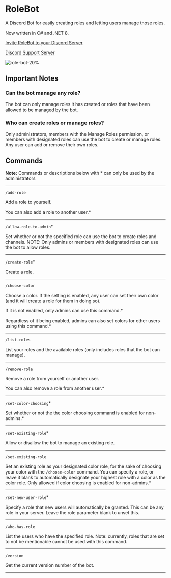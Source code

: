 # RoleBot

A Discord Bot for easily creating roles and letting users manage those roles.

Now written in C# and .NET 8.

[Invite RoleBot to your Discord Server](https://discord.com/api/oauth2/authorize?client_id=740381594669285466&permissions=139855349840&scope=bot%20applications.commands)

[Discord Support Server](https://discord.gg/Za4NAtJJ9v)

![role-bot-20%](https://user-images.githubusercontent.com/4060573/223889561-d4988dcd-9659-4c11-9d2b-d2883087a681.png)

## Important Notes

### Can the bot manage any role?

The bot can only manage roles it has created or roles that have been allowed to be managed by the bot.

### Who can create roles or manage roles?

Only administrators, members with the Manage Roles permission, or members with designated roles can use the bot to create or manage roles. Any user can add or remove their own roles.

## Commands

**Note:** Commands or descriptions below with * can only be used by the administrators

---

`/add-role`

Add a role to yourself.

You can also add a role to another user.*

---

`/allow-role-to-admin`*

Set whether or not the specified role can use the bot to create roles and channels.
NOTE: Only admins or members with designated roles can use the bot to allow roles.

---

`/create-role`*

Create a role.

---

`/choose-color`

Choose a color. If the setting is enabled, any user can set their own color (and it will create a role for them in doing so). 

If it is not enabled, only admins can use this command.*

Regardless of it being enabled, admins can also set colors for other users using this command.*

---

`/list-roles`

List your roles and the available roles (only includes roles that the bot can manage).

---

`/remove-role`

Remove a role from yourself or another user.

You can also remove a role from another user.*

---

`/set-color-choosing`*

Set whether or not the the color choosing command is enabled for non-admins.*

---

`/set-existing-role`*

Allow or disallow the bot to manage an existing role.

---

`/set-existing-role`

Set an existing role as your designated color role, for the sake of choosing your color with the `/choose-color` command.
You can specify a role, or leave it blank to automatically designate your highest role with a color as the color role.
Only allowed if color choosing is enabled for non-admins.*

---

`/set-new-user-role`*

Specify a role that new users will automatically be granted. This can be any role in your server. Leave the role parameter blank to unset this.

---

`/who-has-role`

List the users who have the specified role. Note: currently, roles that are set to not be mentionable cannot be used with this command.

---

`/version`

Get the current version number of the bot.

---
